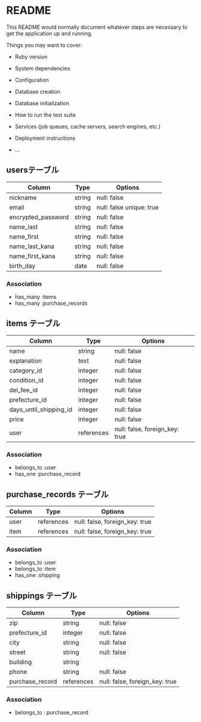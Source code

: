 # README

This README would normally document whatever steps are necessary to get the
application up and running.

Things you may want to cover:

* Ruby version

* System dependencies

* Configuration

* Database creation

* Database initialization

* How to run the test suite

* Services (job queues, cache servers, search engines, etc.)

* Deployment instructions

* ...


## usersテーブル

|Column             |Type   |Options|
|------             |----   |-------|
|nickname           |string |null: false|
|email              |string |null: false  unique: true|
|encrypted_password |string | null: false |
|name_last          |string | null: false |
|name_first         |string | null: false |
|name_last_kana     |string | null: false |
|name_first_kana    |string | null: false |
|birth_day         |date | null: false |


### Association
- has_many :items
- has_many :purchase_records



## items テーブル

| Column              | Type   | Options                        |
| ------              | -------| ------------------------------ |
| name                | string  | null: false |
| explanation         | text    | null: false |
| category_id            |integer | null: false |
| condition_id           |integer | null: false |
| del_fee_id             |integer | null: false |
| prefecture_id           |integer | null: false |
| days_until_shipping_id |integer | null: false |
| price               | integer | null: false |
| user                | references | null: false, foreign_key: true |


### Association
- belongs_to :user
- has_one    :purchase_record


## purchase_records テーブル

| Column        | Type       | Options                        |
| ------        | ---------- | ------------------------------ |
| user       | references | null: false, foreign_key: true |
| item       | references | null: false, foreign_key: true |

### Association
- belongs_to :user
- belongs_to :item
- has_one   :shipping

## shippings テーブル

| Column        | Type       | Options                        |
| ------        | ---------- | ------------------------------ |
| zip           | string     | null: false |
| prefecture_id | integer    | null: false | 
| city          | string     | null: false |
| street        | string     | null: false |
| building      | string     |             |
| phone         | string     | null: false |
| purchase_record| references | null: false, foreign_key: true |


### Association
- belongs_to : purchase_record









